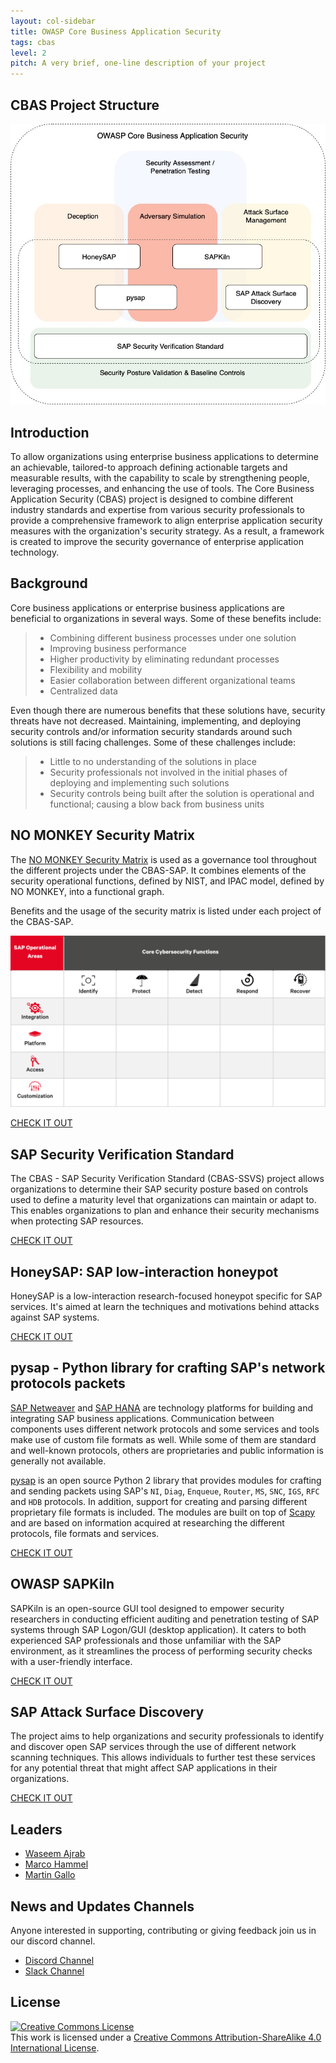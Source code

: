 ```yaml
---
layout: col-sidebar
title: OWASP Core Business Application Security
tags: cbas
level: 2
pitch: A very brief, one-line description of your project
---
```


## CBAS Project Structure
<img src="assets/images/OWASP_CBAS_Roadmap.jpg" width=""/>


## Introduction
To allow organizations using enterprise business applications to determine an achievable, tailored-to approach defining actionable targets and measurable results, with the capability to scale by strengthening people, leveraging processes, and enhancing the use of tools. The Core Business Application Security (CBAS) project is designed to combine different industry standards and expertise from various security professionals to provide a comprehensive framework to align enterprise application security measures with the organization's security strategy. As a result, a framework is created to improve the security governance of enterprise application technology.


## Background
Core business applications or enterprise business applications are beneficial to organizations in several ways. Some of these benefits include:

> - Combining different business processes under one solution
> - Improving business performance
> - Higher productivity by eliminating redundant processes
> - Flexibility and mobility
> - Easier collaboration between different organizational teams
> - Centralized data

Even though there are numerous benefits that these solutions have, security threats have not decreased. Maintaining, implementing, and deploying security controls and/or information security standards around such solutions is still facing challenges. Some of these challenges include:

> - Little to no understanding of the solutions in place
> - Security professionals not involved in the initial phases of deploying and implementing such solutions
> - Security controls being built after the solution is operational and functional; causing a blow back from business units

## NO MONKEY Security Matrix

The [NO MONKEY Security Matrix](https://www.no-monkey.com/sap-security-matrix/) is used as a governance tool throughout the different projects under the CBAS-SAP. It combines elements of the security operational functions, defined by NIST, and IPAC model, defined by NO MONKEY, into a functional graph.

Benefits and the usage of the security matrix is listed under each project of the CBAS-SAP.

![](assets/images/NM_Security_Matrix.svg)

[CHECK IT OUT](https://www.no-monkey.com/sap-security-matrix/)   

## SAP Security Verification Standard

The CBAS - SAP Security Verification Standard (CBAS-SSVS) project allows organizations to determine their SAP security posture based on controls used to define a maturity level that organizations can maintain or adapt to. This enables organizations to plan and enhance their security mechanisms when protecting SAP resources.

[CHECK IT OUT](https://github.com/NO-MONKEY/CBAS-SAP-SecurityMaturityModel)

## HoneySAP: SAP low-interaction honeypot

HoneySAP is a low-interaction research-focused honeypot specific for SAP services. It's aimed at learn the techniques and motivations behind attacks against SAP systems.

[CHECK IT OUT](https://github.com/OWASP/HoneySAP)

## pysap - Python library for crafting SAP's network protocols packets

[SAP Netweaver](https://www.sap.com/platform/netweaver/index.epx) and
[SAP HANA](https://www.sap.com/products/hana.html) are technology platforms for
building and integrating SAP business applications. Communication between components uses different network protocols and some services and tools make use of custom file formats as well. While some of them are standard and well-known protocols, others are proprietaries and public information is generally not available.

[pysap](https://github.com/OWASP/pysap) is an open source Python 2 library that provides modules for crafting and sending packets using SAP's `NI`, `Diag`, `Enqueue`, `Router`, `MS`, `SNC`, `IGS`, `RFC` and `HDB` protocols. In addition, support for creating and parsing different proprietary file formats is included. The modules are built on top of [Scapy](https://scapy.net/) and are based on information acquired at researching the different protocols, file formats and services.

[CHECK IT OUT](https://github.com/OWASP/pysap)

## OWASP SAPKiln

SAPKiln is an open-source GUI tool designed to empower security researchers in conducting efficient auditing and penetration testing of SAP systems through SAP Logon/GUI (desktop application). It caters to both experienced SAP professionals and those unfamiliar with the SAP environment, as it streamlines the process of performing security checks with a user-friendly interface.

[CHECK IT OUT](https://github.com/OWASP/SAPKiln)

## SAP Attack Surface Discovery

The project aims to help organizations and security professionals to identify and discover open SAP services through the use of different network scanning techniques. This allows individuals to further test these services for any potential threat that might affect SAP applications in their organizations.

[CHECK IT OUT](https://github.com/NO-MONKEY/SAP-AttackSurfaceDiscovery)

## Leaders
- [Waseem Ajrab](mailto:cbas@advisory.no-monkey.com)
- [Marco Hammel](mailto:cbas@advisory.no-monkey.com)
- [Martin Gallo](mailto:cbas@advisory.no-monkey.com)


## News and Updates Channels

Anyone interested in supporting, contributing or giving feedback join us in our discord channel.

* [Discord Channel](https://discord.gg/X8ZVSfH)
* [Slack Channel](https://join.slack.com/share/enQtNTMzNDIwOTAzOTE3NS04NWIwYTQxODIzNmNiMGE1MzU2YWE2MDkyMzNmZDlmOGQ0YWVlNGNhODg4NmIxZDQ5YTMwNjU3ZTY3MDUyYjgz)

## License
<a rel="license" href="http://creativecommons.org/licenses/by-sa/4.0/"><img alt="Creative Commons License" style="border-width:0" src="https://i.creativecommons.org/l/by-sa/4.0/88x31.png" /></a>
<br />This work is licensed under a <a rel="license" href="http://creativecommons.org/licenses/by-sa/4.0/">Creative Commons Attribution-ShareAlike 4.0 International License</a>.
